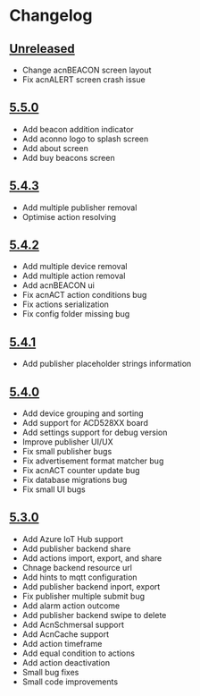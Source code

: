 # Changelog

## [Unreleased]
- Change acnBEACON screen layout
- Fix acnALERT screen crash issue

## [5.5.0]
- Add beacon addition indicator
- Add aconno logo to splash screen
- Add about screen
- Add buy beacons screen

## [5.4.3]
- Add multiple publisher removal
- Optimise action resolving

## [5.4.2]
- Add multiple device removal
- Add multiple action removal
- Add acnBEACON ui
- Fix acnACT action conditions bug
- Fix actions serialization
- Fix config folder missing bug

## [5.4.1]
- Add publisher placeholder strings information

## [5.4.0]
- Add device grouping and sorting
- Add support for ACD528XX board
- Add settings support for debug version
- Improve publisher UI/UX
- Fix small publisher bugs
- Fix advertisement format matcher bug
- Fix acnACT counter update bug
- Fix database migrations bug
- Fix small UI bugs

## [5.3.0]
- Add Azure IoT Hub support
- Add publisher backend share
- Add actions import, export, and share
- Chnage backend resource url
- Add hints to mqtt configuration
- Add publisher backend inport, export
- Fix publisher multiple submit bug
- Add alarm action outcome
- Add publisher backend swipe to delete
- Add AcnSchmersal support
- Add AcnCache support
- Add action timeframe
- Add equal condition to actions
- Add action deactivation
- Small bug fixes
- Small code improvements

[Unreleased]: https://github.com/aconno/Sensorics/compare/master...develop
[5.5.0]: https://github.com/aconno/Sensorics/releases/tag/v5.5.0
[5.4.3]: https://github.com/aconno/Sensorics/releases/tag/v5.4.3
[5.4.2]: https://github.com/aconno/Sensorics/releases/tag/v5.4.2
[5.4.1]: https://github.com/aconno/Sensorics/releases/tag/v5.4.1
[5.4.0]: https://github.com/aconno/Sensorics/releases/tag/v5.4.0
[5.3.0]: https://github.com/aconno/Sensorics/releases/tag/v5.3.0

